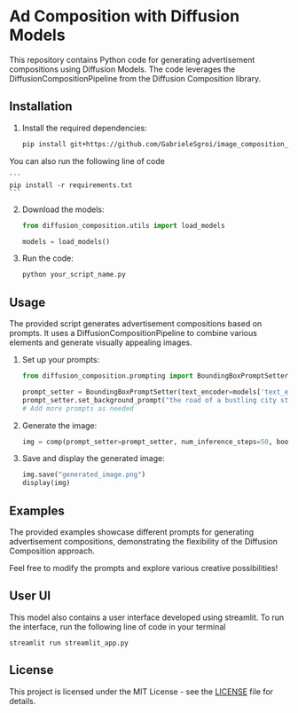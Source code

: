 # Ad Composition with Diffusion Models

This repository contains Python code for generating advertisement compositions using Diffusion Models. The code leverages the DiffusionCompositionPipeline from the Diffusion Composition library.

## Installation

1. Install the required dependencies:

    ```bash
    pip install git+https://github.com/GabrieleSgroi/image_composition_diffusion
    ```
  You can also run the following line of code 

    ```
    pip install -r requirements.txt
    ```


2. Download the models:

    ```python
    from diffusion_composition.utils import load_models

    models = load_models()
    ```

3. Run the code:

    ```bash
    python your_script_name.py
    ```

## Usage

The provided script generates advertisement compositions based on prompts. It uses a DiffusionCompositionPipeline to combine various elements and generate visually appealing images.

1. Set up your prompts:

    ```python
    from diffusion_composition.prompting import BoundingBoxPromptSetter

    prompt_setter = BoundingBoxPromptSetter(text_encoder=models['text_encoder'], tokenizer=models['tokenizer'])
    prompt_setter.set_background_prompt("the road of a bustling city street", guidance_scale=7.5)
    # Add more prompts as needed
    ```

2. Generate the image:

    ```python
    img = comp(prompt_setter=prompt_setter, num_inference_steps=50, bootstrap_steps=5, device='cuda', batch_size=6)
    ```

3. Save and display the generated image:

    ```python
    img.save("generated_image.png")
    display(img)
    ```

## Examples

The provided examples showcase different prompts for generating advertisement compositions, demonstrating the flexibility of the Diffusion Composition approach.

Feel free to modify the prompts and explore various creative possibilities!

## User UI
This model also contains a user interface developed using streamlit. To run the interface, run the following line of code in your terminal

```
streamlit run streamlit_app.py
```


## License

This project is licensed under the MIT License - see the [LICENSE](LICENSE) file for details.
